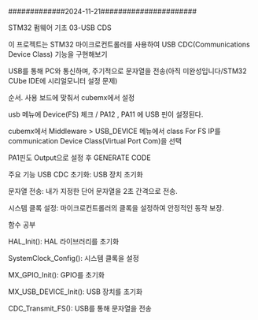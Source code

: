 #############2024-11-21######################


STM32 펌웨어 기초 03-USB CDS 

이 프로젝트는 STM32 마이크로컨트롤러를 사용하여 USB CDC(Communications Device Class) 기능을 구현해보기

USB를 통해 PC와 통신하며, 주기적으로 문자열을 전송(아직 미완성입니다/STM32 CUbe IDE에 시리얼모니터 설정 문제)

순서. 
사용 보드에 맞춰서 cubemx에서 설정

usb 메뉴에 Device(FS) 체크 / PA12 , PA11 에 USB 핀이 설정된다.

cubemx에서 Middleware > USB_DEVICE 메뉴에서 class For FS IP를 communication Device Class(Virtual Port Com)을 선택

PA1핀도 Output으로 설정 후 GENERATE CODE

주요 기능
USB CDC 초기화: USB 장치 초기화

문자열 전송: 내가 지정한 단어 문자열을 2초 간격으로 전송.

시스템 클록 설정: 마이크로컨트롤러의 클록을 설정하여 안정적인 동작 보장.

함수 공부 

HAL_Init(): HAL 라이브러리를 초기화

SystemClock_Config(): 시스템 클록을 설정

MX_GPIO_Init(): GPIO를 초기화

MX_USB_DEVICE_Init(): USB 장치를 초기화

CDC_Transmit_FS(): USB를 통해 문자열을 전송
